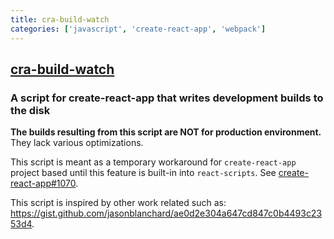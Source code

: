```yaml
---
title: cra-build-watch
categories: ['javascript', 'create-react-app', 'webpack']
---
```

## [cra-build-watch](https://github.com/Nargonath/cra-build-watch)

### A script for create-react-app that writes development builds to the disk


**The builds resulting from this script are NOT for production environment.** They lack various optimizations.

This script is meant as a temporary workaround for `create-react-app` project based until this feature is built-in into `react-scripts`. See [create-react-app#1070](https://github.com/facebook/create-react-app/issues/1070).

This script is inspired by other work related such as: https://gist.github.com/jasonblanchard/ae0d2e304a647cd847c0b4493c2353d4.

